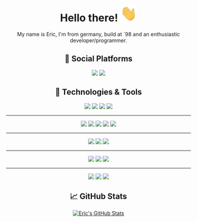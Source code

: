 <h1 align="center">Hello there! <img src="https://raw.githubusercontent.com/xPand4B/xPand4B/main/wave.gif" width="45px" height="45px"></h1>

<div align="center">
  My name is Eric, I'm from germany, build at `98 and an enthusiastic developer/programmer.
  <h2>👥 Social Platforms</h2>

  <img src="https://img.shields.io/badge/LinkedIn-informational?style=for-the-badge&logo=linkedin&logoColor=white&color=0A66C2">
  <img src="https://img.shields.io/badge/Xing-informational?style=for-the-badge&logo=xing&logoColor=white&color=007B80">
  
  </h2>
  
  <h2>🔧 Technologies & Tools</h2>
  
  <img src="https://img.shields.io/badge/Laravel-informational?style=for-the-badge&logo=laravel&logoColor=white&color=EF3A2D">
  <img src="https://img.shields.io/badge/Symfony-informational?style=for-the-badge&logo=symfony&logoColor=white&color=202227">
  <img src="https://img.shields.io/badge/Shopware-informational?style=for-the-badge&logo=shopware&logoColor=white&color=189EFF">
  <img src="https://img.shields.io/badge/Pimcore-informational?style=for-the-badge&logo=pimcore&logoColor=white&color=6428B4">

  ---

  <img src="https://img.shields.io/badge/PHP-informational?style=for-the-badge&logo=php&logoColor=white&color=777BB3">
  <img src="https://img.shields.io/badge/JavaScript-informational?style=for-the-badge&logo=javascript&logoColor=white&color=F7E018">
  <img src="https://img.shields.io/badge/Vue-informational?style=for-the-badge&logo=vue.js&logoColor=white&color=3FBA84">
  <img src="https://img.shields.io/badge/CSharp-informational?style=for-the-badge&logo=c-sharp&logoColor=white&color=A076DB">
  <img src="https://img.shields.io/badge/Java-informational?style=for-the-badge&logo=gradle&logoColor=white&color=4C7491">
  
  ---
  
  <img src="https://img.shields.io/badge/TDD-informational?style=for-the-badge&logoColor=white&color=777BB3">
  <img src="https://img.shields.io/badge/E2E%20Testing-informational?style=for-the-badge&logoColor=white&color=777BB3">
  <img src="https://img.shields.io/badge/Project%20Pipelines-informational?style=for-the-badge&logoColor=white&color=777BB3">
  
  ---
  
  <img src="https://img.shields.io/badge/Docker-informational?style=for-the-badge&logo=docker&logoColor=white&color=066DA5">
  <img src="https://img.shields.io/badge/Valet-informational?style=for-the-badge&logo=laravel&logoColor=white&color=EF3A2D">
  <img src="https://img.shields.io/badge/Bash-informational?style=for-the-badge&logo=gnu-bash&logoColor=white&color=282D30">
  
  ---
  
  <img src="https://img.shields.io/badge/MacOS-informational?style=for-the-badge&logo=apple&logoColor=white&color=90A4AE">
  <img src="https://img.shields.io/badge/Linux-informational?style=for-the-badge&logo=linux&logoColor=white&color=90A4AE">
  <img src="https://img.shields.io/badge/Windoofs-informational?style=for-the-badge&logo=windows&logoColor=white&color=90A4AE">
  
  <h2>&#x1f4c8; GitHub Stats</h2>
  <a href="https://github.com/xPand4B/xPand4B">
    <img
      src="https://github-readme-stats.vercel.app/api?username=xPand4B&show_icons=true&line_height=30&count_private=true&title_color=ffffff&text_color=c9cacc&icon_color=2bbc8a&bg_color=1d1f21"
      alt="Eric's GitHub Stats"
    />
  </a>
</div>
